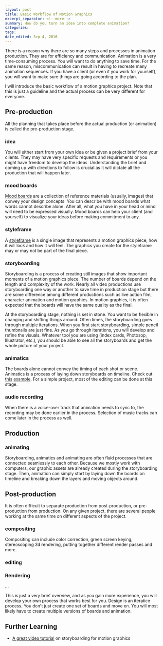 ```yaml
---
layout: post	
title: Basic Workflow of Motion Graphics
excerpt_separator: <!--more-->
summary: How do you turn an idea into complete animation?
categories:
tags:
date_edited: Sep 4, 2016
---
```


There is a reason why there are so many steps and processes in animation production. They are for efficiency and communication. Animation is a very time-consuming process. You will want to do anything to save time. For the same reason, miscommunication can result in having to recreate many animation sequences. If you have a client (or even if you work for yourself), you will want to make sure things are going according to the plan. 

I will introduce the basic workflow of a motion graphics project. Note that this is just a guideline and the actual process can be very different for everyone.

## Pre-production
All the planning that takes place before the actual production (or animation) is called the pre-production stage.

### idea
You will either start from your own idea or be given a project brief from your clients. They may have very specific requests and requirements or you might have freedom to develop the ideas. Understanding the brief and coming up with directions to follow is crucial as it will dictate all the production that will happen later.

### mood boards
[Mood boards](http://www.creativebloq.com/graphic-design/mood-boards-812470) are a collection of reference materials (usually, images) that convey your design concepts. You can describe with mood boards what words cannot describe alone. After all, what you have in your head or mind will need to be expressed visually. Mood boards can help your client (and yourself) to visualize your ideas before making commitment to any.

### styleframe
A [styleframe](https://vimeo.com/25724900) is a single image that represents a motion graphics piece, how it will look and how it will feel. The graphics you create for the styleframe may or may not be part of the final piece. 

### storyboarding
Storyboarding is a process of creating still images that show important moments of a motion graphics piece. The number of boards depend on the length and complexity of the work. Nearly all video productions use storyboarding one way or another to save time in production stage but there are some difference among different productions such as live action film, character animation and motion graphics. In motion graphics, it is often expected that the boards will have the same quality as the final.

At the storyboarding stage, nothing is set in stone. You want to be flexible in changing and shifting things around. Often times, the storyboarding goes through multiple iterations. When you first start storyboarding, simple pencil thumbnails are just fine. As you go through iterations, you will develop and refine the visuals. Whatever tool you are using (index cards, Photosop, Illustrator, etc.), you should be able to see all the storyboards and get the whole picture of your project.

### animatics
The boards alone cannot convey the timing of each shot or scene. Animatics is a process of laying down storyboards on timeline. Check out [this](https://vimeo.com/151327502) [example](https://vimeo.com/96559752). For a simple project, most of the editing can be done at this stage.

### audio recording
When there is a voice-over track that animation needs to sync to, the recording may be done earlier in the process. Selection of music tracks can come later in the process as well.




## Production

### animating
Storyboarding, animatics and animating are often fluid processes that are connected seamlessly to each other. Because we mostly work with computers, our graphic assets are already created during the storyboarding stage. Then, animation can simply start by laying down the boards on timeline and breaking down the layers and moving objects around.




## Post-production
It is often difficult to separate production from post-production, or pre-production from production. On any given project, there are several people working at the same time on different aspects of the project.

### compositing
Compositing can include color correction, green screen keying, stereoscoping 3d rendering, putting together different render passes and more.

### editing

### Rendering
...


This is just a very brief overview, and as you gain more experience, you will develop your own process that works best for you. Design is an iteratice process. You don't just create one set of boards and move on. You will most likely have to create multiple versions of boards and animation.

## Further Learning
- [A great video tutorial](http://motionographer.com/2014/07/18/best-tutorial-ever/) on storyboarding for motion graphics

<!-- footnotes -->
